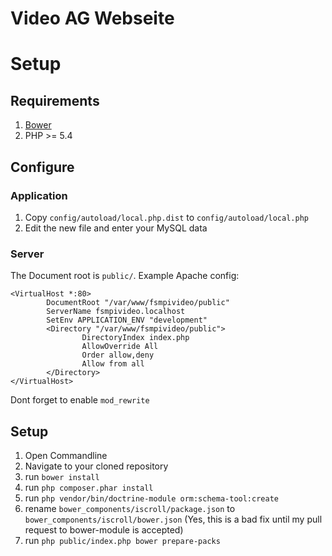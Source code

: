Video AG Webseite
=====
 
# Setup

## Requirements
1. [Bower](http://bower.io/)
2. PHP >= 5.4

## Configure
### Application
1. Copy `config/autoload/local.php.dist` to `config/autoload/local.php`
2. Edit the new file and enter your MySQL data

### Server
The Document root is `public/`. Example Apache config:
```
<VirtualHost *:80>
        DocumentRoot "/var/www/fsmpivideo/public"
        ServerName fsmpivideo.localhost
        SetEnv APPLICATION_ENV "development"
        <Directory "/var/www/fsmpivideo/public">
                DirectoryIndex index.php
                AllowOverride All
                Order allow,deny
                Allow from all
        </Directory>
</VirtualHost>
```
Dont forget to enable `mod_rewrite`

## Setup
1. Open Commandline
2. Navigate to your cloned repository
3. run `bower install`
4. run `php composer.phar install`
5. run `php vendor/bin/doctrine-module orm:schema-tool:create`
6. rename `bower_components/iscroll/package.json` to `bower_components/iscroll/bower.json` (Yes, this is a bad fix until my pull request to bower-module is accepted)
7. run `php public/index.php bower prepare-packs`
